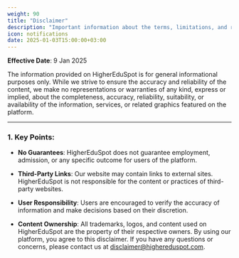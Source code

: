 ```yaml
---
weight: 90
title: "Disclaimer"
description: "Important information about the terms, limitations, and responsibilities associated with using HigherEduSpot."
icon: notifications
date: 2025-01-03T15:00:00+03:00
---
```


**Effective Date**: 9 Jan 2025

The information provided on HigherEduSpot is for general informational purposes only. While we strive to ensure the accuracy and reliability of the content, we make no representations or warranties of any kind, express or implied, about the completeness, accuracy, reliability, suitability, or availability of the information, services, or related graphics featured on the platform.

---

### 1. **Key Points**:

- **No Guarantees**: HigherEduSpot does not guarantee employment, admission, or any specific outcome for users of the platform.

- **Third-Party Links**: Our website may contain links to external sites. HigherEduSpot is not responsible for the content or practices of third-party websites.

- **User Responsibility**: Users are encouraged to verify the accuracy of information and make decisions based on their discretion.

- **Content Ownership**: All trademarks, logos, and content used on HigherEduSpot are the property of their respective owners.
By using our platform, you agree to this disclaimer. If you have any questions or concerns, please contact us at disclaimer@highereduspot.com.